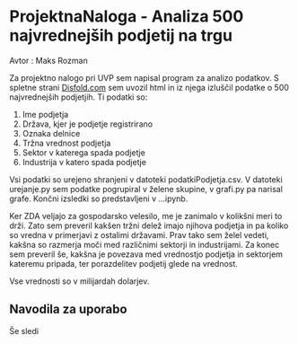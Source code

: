 # ProjektnaNaloga - Analiza 500 najvrednejših podjetij na trgu

Avtor : Maks Rozman

Za projektno nalogo pri UVP sem napisal program za analizo podatkov. S spletne strani [Disfold.com](https://disfold.com/world/companies/?page=1) sem uvozil html in iz njega izluščil podatke o 500 najvrednejših podjetjih. Ti podatki so:
1. Ime podjetja
2. Država, kjer je podjetje registrirano
3. Oznaka delnice
4. Tržna vrednost podjetja
5. Sektor v katerega spada podjetje
6. Industrija v katero spada podjetje

Vsi podatki so urejeno shranjeni v datoteki podatkiPodjetja.csv. V datoteki urejanje.py sem podatke pogrupiral v želene skupine, v grafi.py pa narisal grafe. Končni izsledki so predstavljeni v ...ipynb.

Ker ZDA veljajo za gospodarsko velesilo, me je zanimalo v kolikšni meri to drži. Zato sem preveril kakšen tržni delež imajo njihova podjetja in pa koliko so vredna v primerjavi z ostalimi državami. Prav tako sem želel vedeti, kakšna so razmerja moči med različnimi sektorji in industrijami. Za konec sem preveril še, kakšna je povezava med vrednostjo podjetja in sektorjem kateremu pripada, ter porazdelitev podjetij glede na vrednost.

Vse vrednosti so v milijardah dolarjev.


## Navodila za uporabo
Še sledi

